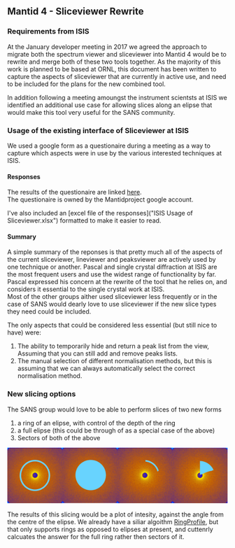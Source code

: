 ## Mantid 4 - Sliceviewer Rewrite

### Requirements from ISIS

At the January developer meeting in 2017 we agreed the approach to migrate both the spectrum viewer and sliceviewer into Mantid 4 
would be to rewrite and merge both of these two tools together.  As the majority of this work is planned to be based at ORNL, this document 
has been written to capture the aspects of sliceviewer that are currently in active use, and need to be included for the plans for the new 
combined tool.

In addition following a meeting amoungst the instrument scientsts at ISIS we identified an additional use case for allowing slices along an elipse that would make this tool very useful for the SANS community.

### Usage of the existing interface of Sliceviewer at ISIS

We used a google form as a questionaire during a meeting as a way to capture which aspects were in use by the various interested techniques at ISIS.

#### Responses

The results of the questionaire are linked [here](https://docs.google.com/forms/d/1l4CLQXWHC03E2hKzADrRf96ZiTGCqfz0AW9VIB6ImsE/edit#responses).  
The questionaire is owned by the Mantidproject google account.

I've also included an [excel file of the responses]("ISIS Usage of Sliceviewer.xlsx")  formatted to make it easier to read.

#### Summary

A simple summary of the reponses is that pretty much all of the aspects of the current sliceviewer, lineviewer and peaksviewer are actively used by one technique or another.
Pascal and single crystal diffraction at ISIS are the most frequent users and use the widest range of functionality by far.  
Pascal expressed his concern at the rewrite of the tool that he relies on, and considers it essential to the single crystal work at ISIS.   
Most of the other groups aither used sliceviewer less frequently or in the case of SANS would dearly love to use sliceviewer if the new slice types they need could be included.

The only aspects that could be considered less essential (but still nice to have) were:

1. The ability to temporarily hide and return a peak list from the view, Assuming that you can still add and remove peaks lists.
1. The manual selection of different normalisation methods, but this is assuming that we can always automatically select the correct normalisation method.


### New slicing options

The SANS group would love to be able to perform slices of two new forms
1. a ring of an elipse, with control of the depth of the ring
1. a full elipse (this could be through of as a special case of the above)
1. Sectors of both of the above

![New slicing options](NewSlices.png)

The results of this slicing would be a plot of intesity, against the angle from the centre of the elipse. 
We already have a siliar algoithm [RingProfile](http://docs.mantidproject.org/nightly/algorithms/RingProfile-v1.html), 
but that only supports rings as opposed to elipses at present, and cuttenrly calcuates the answer for the full ring 
rather then sectors of it.
